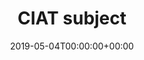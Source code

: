 ---
title: 'CIAT subject'
field: 'cg.subject.ciat'
slug: 'cg-subject-ciat'
description: 'CIAT subject'
required: False
vocabulary: 'cg-subject-ciat.txt'
date: '2019-05-04T00:00:00+00:00'
---